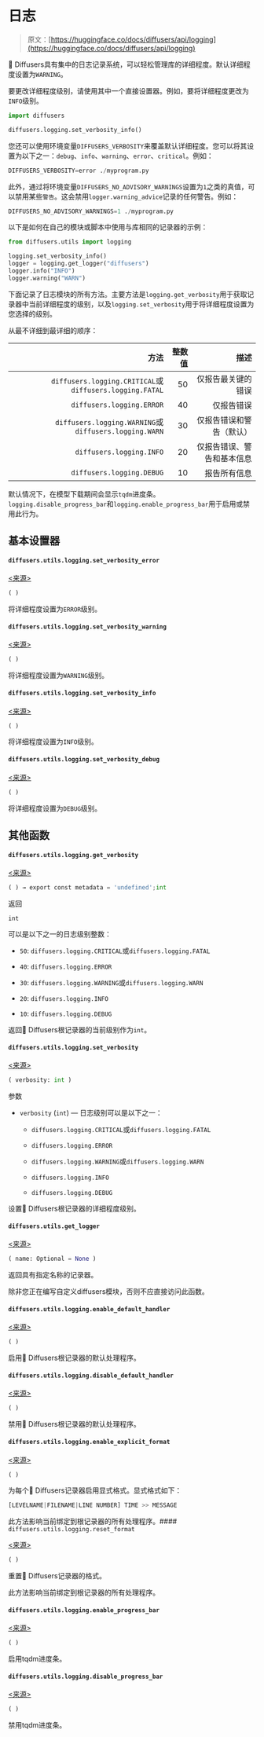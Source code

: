 # 日志

> 原文：[https://huggingface.co/docs/diffusers/api/logging](https://huggingface.co/docs/diffusers/api/logging)

🤗 Diffusers具有集中的日志记录系统，可以轻松管理库的详细程度。默认详细程度设置为`WARNING`。

要更改详细程度级别，请使用其中一个直接设置器。例如，要将详细程度更改为`INFO`级别。

```py
import diffusers

diffusers.logging.set_verbosity_info()
```

您还可以使用环境变量`DIFFUSERS_VERBOSITY`来覆盖默认详细程度。您可以将其设置为以下之一：`debug`、`info`、`warning`、`error`、`critical`。例如：

```py
DIFFUSERS_VERBOSITY=error ./myprogram.py
```

此外，通过将环境变量`DIFFUSERS_NO_ADVISORY_WARNINGS`设置为`1`之类的真值，可以禁用某些`警告`。这会禁用`logger.warning_advice`记录的任何警告。例如：

```py
DIFFUSERS_NO_ADVISORY_WARNINGS=1 ./myprogram.py
```

以下是如何在自己的模块或脚本中使用与库相同的记录器的示例：

```py
from diffusers.utils import logging

logging.set_verbosity_info()
logger = logging.get_logger("diffusers")
logger.info("INFO")
logger.warning("WARN")
```

下面记录了日志模块的所有方法。主要方法是`logging.get_verbosity`用于获取记录器中当前详细程度的级别，以及`logging.set_verbosity`用于将详细程度设置为您选择的级别。

从最不详细到最详细的顺序：

| 方法 | 整数值 | 描述 |
| --: | --: | --: |
| `diffusers.logging.CRITICAL`或`diffusers.logging.FATAL` | 50 | 仅报告最关键的错误 |
| `diffusers.logging.ERROR` | 40 | 仅报告错误 |
| `diffusers.logging.WARNING`或`diffusers.logging.WARN` | 30 | 仅报告错误和警告（默认） |
| `diffusers.logging.INFO` | 20 | 仅报告错误、警告和基本信息 |
| `diffusers.logging.DEBUG` | 10 | 报告所有信息 |

默认情况下，在模型下载期间会显示`tqdm`进度条。`logging.disable_progress_bar`和`logging.enable_progress_bar`用于启用或禁用此行为。

## 基本设置器

#### `diffusers.utils.logging.set_verbosity_error`

[<来源>](https://github.com/huggingface/diffusers/blob/v0.26.3/src/diffusers/utils/logging.py#L179)

```py
( )
```

将详细程度设置为`ERROR`级别。

#### `diffusers.utils.logging.set_verbosity_warning`

[<来源>](https://github.com/huggingface/diffusers/blob/v0.26.3/src/diffusers/utils/logging.py#L169)

```py
( )
```

将详细程度设置为`WARNING`级别。

#### `diffusers.utils.logging.set_verbosity_info`

[<来源>](https://github.com/huggingface/diffusers/blob/v0.26.3/src/diffusers/utils/logging.py#L164)

```py
( )
```

将详细程度设置为`INFO`级别。

#### `diffusers.utils.logging.set_verbosity_debug`

[<来源>](https://github.com/huggingface/diffusers/blob/v0.26.3/src/diffusers/utils/logging.py#L174)

```py
( )
```

将详细程度设置为`DEBUG`级别。

## 其他函数

#### `diffusers.utils.logging.get_verbosity`

[<来源>](https://github.com/huggingface/diffusers/blob/v0.26.3/src/diffusers/utils/logging.py#L125)

```py
( ) → export const metadata = 'undefined';int
```

返回

`int`

可以是以下之一的日志级别整数：

+   `50`: `diffusers.logging.CRITICAL`或`diffusers.logging.FATAL`

+   `40`: `diffusers.logging.ERROR`

+   `30`: `diffusers.logging.WARNING`或`diffusers.logging.WARN`

+   `20`: `diffusers.logging.INFO`

+   `10`: `diffusers.logging.DEBUG`

返回🤗 Diffusers根记录器的当前级别作为`int`。

#### `diffusers.utils.logging.set_verbosity`

[<来源>](https://github.com/huggingface/diffusers/blob/v0.26.3/src/diffusers/utils/logging.py#L145)

```py
( verbosity: int )
```

参数

+   `verbosity` (`int`) — 日志级别可以是以下之一：

    +   `diffusers.logging.CRITICAL`或`diffusers.logging.FATAL`

    +   `diffusers.logging.ERROR`

    +   `diffusers.logging.WARNING`或`diffusers.logging.WARN`

    +   `diffusers.logging.INFO`

    +   `diffusers.logging.DEBUG`

设置🤗 Diffusers根记录器的详细程度级别。

#### `diffusers.utils.get_logger`

[<来源>](https://github.com/huggingface/diffusers/blob/v0.26.3/src/diffusers/utils/logging.py#L111)

```py
( name: Optional = None )
```

返回具有指定名称的记录器。

除非您正在编写自定义diffusers模块，否则不应直接访问此函数。

#### `diffusers.utils.logging.enable_default_handler`

[<来源>](https://github.com/huggingface/diffusers/blob/v0.26.3/src/diffusers/utils/logging.py#L193)

```py
( )
```

启用🤗 Diffusers根记录器的默认处理程序。

#### `diffusers.utils.logging.disable_default_handler`

[<来源>](https://github.com/huggingface/diffusers/blob/v0.26.3/src/diffusers/utils/logging.py#L184)

```py
( )
```

禁用🤗 Diffusers根记录器的默认处理程序。

#### `diffusers.utils.logging.enable_explicit_format`

[<来源>](https://github.com/huggingface/diffusers/blob/v0.26.3/src/diffusers/utils/logging.py#L239)

```py
( )
```

为每个🤗 Diffusers记录器启用显式格式。显式格式如下：

```py
[LEVELNAME|FILENAME|LINE NUMBER] TIME >> MESSAGE
```

此方法影响当前绑定到根记录器的所有处理程序。#### `diffusers.utils.logging.reset_format`

[<来源>](https://github.com/huggingface/diffusers/blob/v0.26.3/src/diffusers/utils/logging.py#L254)

```py
( )
```

重置🤗 Diffusers记录器的格式。

此方法影响当前绑定到根记录器的所有处理程序。

#### `diffusers.utils.logging.enable_progress_bar`

[<来源>](https://github.com/huggingface/diffusers/blob/v0.26.3/src/diffusers/utils/logging.py#L330)

```py
( )
```

启用tqdm进度条。

#### `diffusers.utils.logging.disable_progress_bar`

[<来源>](https://github.com/huggingface/diffusers/blob/v0.26.3/src/diffusers/utils/logging.py#L336)

```py
( )
```

禁用tqdm进度条。
